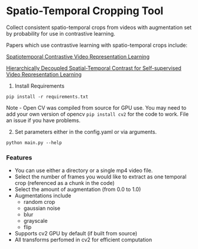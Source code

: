 # Spatio-Temporal Cropping Tool

Collect consistent spatio-temporal crops from videos with augmentation set by probability for use in contrastive learning.

Papers which use contrastive learning with spatio-temporal crops include:

[Spatiotemporal Contrastive Video Representation Learning](https://arxiv.org/abs/2008.03800)

[Hierarchically Decoupled Spatial-Temporal Contrast for Self-supervised Video Representation Learning](https://arxiv.org/abs/2011.11261)

1. Install Requirements

`pip install -r requirements.txt`

Note - Open CV was compiled from source for GPU use. You may need to add your own version of opencv `pip install cv2` for the code to work. File an issue if you have problems. 

2. Set parameters either in the config.yaml or via arguments. 

`python main.py --help`

### Features

- You can use either a directory or a single mp4 video file.
- Select the number of frames you would like to extract as one temporal crop (referenced as a chunk in the code)
- Select the amount of augmentation (from 0.0 to 1.0)
- Augmentations include 
  - random crop
  - gaussian noise
  - blur
  - grayscale
  - flip
- Supports cv2 GPU by default (if built from source)
- All transforms perfomed in cv2 for efficient computation






